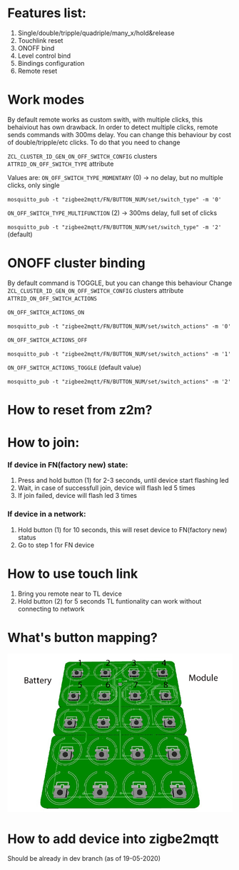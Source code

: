 # Features list:
1. Single/double/tripple/quadriple/many_x/hold&release
2. Touchlink reset
3. ONOFF bind
4. Level control bind
5. Bindings configuration
6. Remote reset

# Work modes
By default remote works as custom swith, with multiple clicks, this behaiviout has own drawback.
In order to detect multiple clicks, remote sends commands with 300ms delay.
You can change this behaviour by cost of double/tripple/etc clicks. 
To do that you need to change

`ZCL_CLUSTER_ID_GEN_ON_OFF_SWITCH_CONFIG` clusters `ATTRID_ON_OFF_SWITCH_TYPE` attribute

Values are:
`ON_OFF_SWITCH_TYPE_MOMENTARY` (0) -> no delay, but no multiple clicks, only single

`mosquitto_pub -t "zigbee2mqtt/FN/BUTTON_NUM/set/switch_type" -m '0'`

`ON_OFF_SWITCH_TYPE_MULTIFUNCTION` (2) -> 300ms delay, full set of clicks

`mosquitto_pub -t "zigbee2mqtt/FN/BUTTON_NUM/set/switch_type" -m '2'` (default)


# ONOFF cluster binding
By default command is TOGGLE, but you can change this behaviour
Change `ZCL_CLUSTER_ID_GEN_ON_OFF_SWITCH_CONFIG` clusters attribute `ATTRID_ON_OFF_SWITCH_ACTIONS`

`ON_OFF_SWITCH_ACTIONS_ON`

`mosquitto_pub -t "zigbee2mqtt/FN/BUTTON_NUM/set/switch_actions" -m '0'`

`ON_OFF_SWITCH_ACTIONS_OFF`

`mosquitto_pub -t "zigbee2mqtt/FN/BUTTON_NUM/set/switch_actions" -m '1'`

`ON_OFF_SWITCH_ACTIONS_TOGGLE` (default value)

`mosquitto_pub -t "zigbee2mqtt/FN/BUTTON_NUM/set/switch_actions" -m '2'`


# How to reset from z2m?


# How to join:
### If device in FN(factory new) state:
1. Press and hold button (1) for 2-3 seconds, until device start flashing led
2. Wait, in case of successfull join, device will flash led 5 times
3. If join failed, device will flash led 3 times

### If device in a network:
1. Hold button (1) for 10 seconds, this will reset device to FN(factory new) status
2. Go to step 1 for FN device



# How to use touch link
1. Bring you remote near to TL device
2. Hold button (2) for 5 seconds
TL funtionality can work without connecting to network


# What's button mapping?
![Here](./images/zigbee_keypad22.png)

# How to add device into zigbe2mqtt
Should be already in dev branch (as of 19-05-2020)



